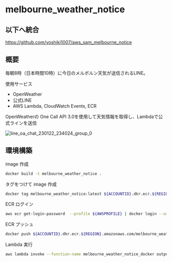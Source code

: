 # melbourne_weather_notice

## 以下へ統合

https://github.com/yoshiki1007/aws_sam_melbourne_notice

## 概要

毎朝8時（日本時間10時）に今日のメルボルン天気が送信されるLINE。

使用サービス

- OpenWeather
- 公式LINE
- AWS Lambda, CloudWatch Events, ECR

OpenWeatherの One Call API 3.0を使用して天気情報を取得し、Lambdaで公式ラインを送信

![line_oa_chat_230122_234024_group_0](https://user-images.githubusercontent.com/56143537/213916367-f27f5753-b03e-4ed8-84ea-242aa19e1e41.png)

## 環境構築

image 作成

```zsh
docker build -t melbourne_weather_notice .
```

タグをつけて image 作成

```zsh
docker tag melbourne_weather_notice:latest ${ACCOUNTID}.dkr.ecr.${REGION}.amazonaws.com/melbourne_weather_notice:latest
```

ECR ログイン

```zsh
aws ecr get-login-password  --profile ${AWSPROFILE} | docker login --username AWS --password-stdin ${ACCOUNTID}.dkr.ecr.${REGION}.amazonaws.com
```

ECR プッシュ

```zsh
docker push ${ACCOUNTID}.dkr.ecr.${REGION}.amazonaws.com/melbourne_weather_notice:latest
```

Lambda 実行

```zsh
aws lambda invoke --function-name melbourne_weather_notice_docker output ; cat output
```
